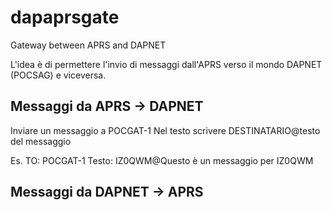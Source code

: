 # dapaprsgate
Gateway between APRS and DAPNET 

L'idea è di permettere l'invio di messaggi dall'APRS verso il mondo DAPNET (POCSAG) e viceversa.

Messaggi da APRS -> DAPNET
---------------------------
Inviare un messaggio a POCGAT-1
Nel testo scrivere  DESTINATARIO@testo del messaggio
  
  Es.  TO: POCGAT-1
  Testo: IZ0QWM@Questo è un messaggio per IZ0QWM
  
Messaggi da DAPNET -> APRS
--------------------------

  
